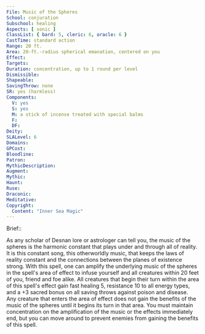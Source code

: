 ```yaml
---
File: Music of the Spheres
School: conjuration
Subschool: healing
Aspects: [ sonic ]
ClassList: { bard: 5, cleric: 6, oracle: 6 }
CastTime: standard action
Range: 20 ft.
Area: 20-ft.-radius spherical emanation, centered on you
Effect: 
Targets: 
Duration: concentration, up to 1 round per level
Dismissible: 
Shapeable: 
SavingThrow: none
SR: yes (harmless)
Components:
  V: yes
  S: yes
  M: a stick of incense treated with special balms
  F: 
  DF: 
Deity: 
SLALevel: 6
Domains: 
GPCost: 
Bloodline: 
Patron: 
MythicDescription: 
Augment: 
Mythic: 
Haunt: 
Ruse: 
Draconic: 
Meditative: 
Copyright:
  Content: "Inner Sea Magic"
---
```

Brief:: 

As any scholar of Desnan lore or astrologer can tell you, the music of the spheres is the harmonic constant that plays under and through all of reality. It is this constant song, this otherworldly music, that keeps the laws of reality constant and the connections between the planes of existence strong.  With this spell, one can amplify the underlying music of the spheres in the spell's area of effect to infuse yourself and all creatures within 20 feet of you, friend and foe alike. All creatures that begin their turn within the area of this spell's effect gain fast healing 5, resistance 10 to all energy types, and a +3 sacred bonus on all saving throws against poison and disease. Any creature that enters the area of effect does not gain the benefits of the music of the spheres until it begins its turn in that area. You must maintain concentration on the amplification of the music or the effects immediately end, but you can move around to prevent enemies from gaining the benefits of this spell.
